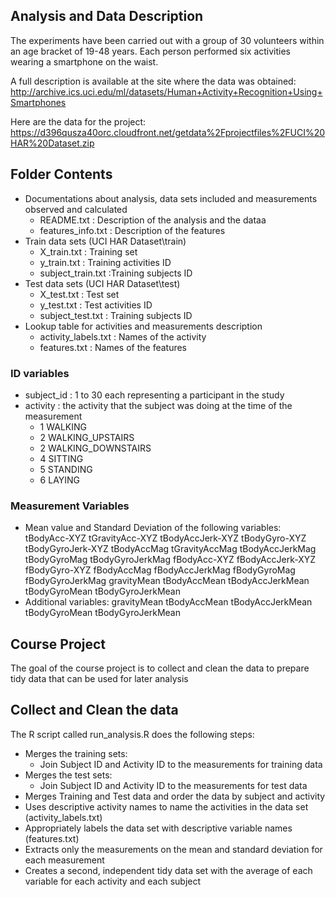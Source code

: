 ## Analysis and Data Description

The experiments have been carried out with a group of 30 volunteers within an age bracket of 19-48 years. 
Each person performed six activities wearing a smartphone on the waist.

A full description is available at the site where the data was obtained: 
http://archive.ics.uci.edu/ml/datasets/Human+Activity+Recognition+Using+Smartphones

Here are the data for the project: 
https://d396qusza40orc.cloudfront.net/getdata%2Fprojectfiles%2FUCI%20HAR%20Dataset.zip 

## Folder Contents
* Documentations about analysis, data sets included and measurements observed and calculated
    * README.txt : Description of the analysis and the dataa
    * features_info.txt : Description of the features
* Train data sets (UCI HAR Dataset\train)
    * X_train.txt : Training set
    * y_train.txt : Training activities ID
    * subject_train.txt :Training subjects ID
* Test data sets (UCI HAR Dataset\test)
    * X_test.txt : Test set
    * y_test.txt : Test activities ID
    * subject_test.txt : Training subjects ID
* Lookup table for activities and measurements description 
    * activity_labels.txt : Names of the activity
    * features.txt : Names of the features

### ID variables
* subject_id : 1 to 30 each representing a participant in the study
* activity : the activity that the subject was doing at the time of the measurement
   * 1 WALKING
   * 2 WALKING_UPSTAIRS
   * 2 WALKING_DOWNSTAIRS
   * 4 SITTING
   * 5 STANDING
   * 6 LAYING

### Measurement Variables
* Mean value and Standard Deviation of the following variables:
   tBodyAcc-XYZ
   tGravityAcc-XYZ
   tBodyAccJerk-XYZ
   tBodyGyro-XYZ
   tBodyGyroJerk-XYZ
   tBodyAccMag
   tGravityAccMag
   tBodyAccJerkMag
   tBodyGyroMag
   tBodyGyroJerkMag
   fBodyAcc-XYZ
   fBodyAccJerk-XYZ
   fBodyGyro-XYZ
   fBodyAccMag
   fBodyAccJerkMag
   fBodyGyroMag
   fBodyGyroJerkMag
   gravityMean
   tBodyAccMean
   tBodyAccJerkMean
   tBodyGyroMean
   tBodyGyroJerkMean
* Additional variables:
   gravityMean
   tBodyAccMean
   tBodyAccJerkMean
   tBodyGyroMean
   tBodyGyroJerkMean

## Course Project 
The goal of the course project is to collect and clean the data to prepare tidy data that can be used for later analysis 

## Collect and Clean the data
The R script called run_analysis.R does the following steps:
* Merges the training sets:
   * Join Subject ID and Activity ID to the measurements for training data
* Merges the test sets:
   * Join Subject ID and Activity ID to the measurements for test data
* Merges Training and Test data and order the data by subject and activity
* Uses descriptive activity names to name the activities in the data set (activity_labels.txt)
* Appropriately labels the data set with descriptive variable names (features.txt)
* Extracts only the measurements on the mean and standard deviation for each measurement
* Creates a second, independent tidy data set with the average of each variable for each activity and each subject
